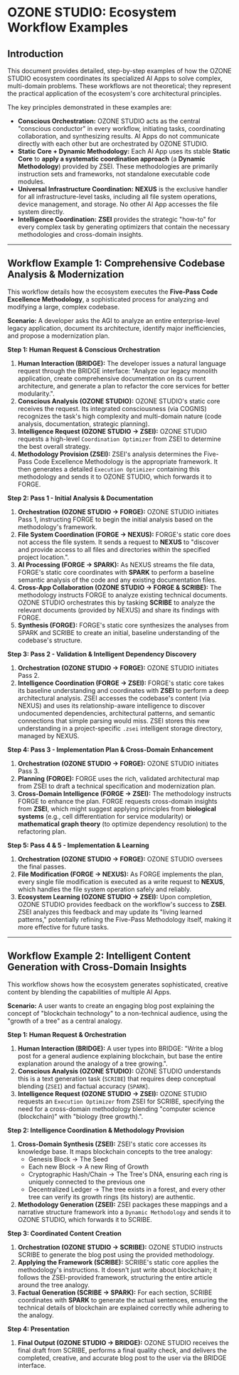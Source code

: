 # OZONE STUDIO: Ecosystem Workflow Examples

## Introduction

This document provides detailed, step-by-step examples of how the OZONE STUDIO ecosystem coordinates its specialized AI Apps to solve complex, multi-domain problems. These workflows are not theoretical; they represent the practical application of the ecosystem's core architectural principles.

The key principles demonstrated in these examples are:

* **Conscious Orchestration:** OZONE STUDIO acts as the central "conscious conductor" in every workflow, initiating tasks, coordinating collaboration, and synthesizing results. AI Apps do not communicate directly with each other but are orchestrated by OZONE STUDIO.
* **Static Core + Dynamic Methodology:** Each AI App uses its stable **Static Core** to **apply a systematic coordination approach** (a **Dynamic Methodology**) provided by ZSEI. These methodologies are primarily instruction sets and frameworks, not standalone executable code modules.
* **Universal Infrastructure Coordination:** **NEXUS** is the exclusive handler for all infrastructure-level tasks, including all file system operations, device management, and storage. No other AI App accesses the file system directly.
* **Intelligence Coordination:** **ZSEI** provides the strategic "how-to" for every complex task by generating optimizers that contain the necessary methodologies and cross-domain insights.

---

## Workflow Example 1: Comprehensive Codebase Analysis & Modernization

This workflow details how the ecosystem executes the **Five-Pass Code Excellence Methodology**, a sophisticated process for analyzing and modifying a large, complex codebase.

**Scenario:** A developer asks the AGI to analyze an entire enterprise-level legacy application, document its architecture, identify major inefficiencies, and propose a modernization plan.

**Step 1: Human Request & Conscious Orchestration**
1.  **Human Interaction (BRIDGE):** The developer issues a natural language request through the BRIDGE interface: "Analyze our legacy monolith application, create comprehensive documentation on its current architecture, and generate a plan to refactor the core services for better modularity.".
2.  **Conscious Analysis (OZONE STUDIO):** OZONE STUDIO's static core receives the request. Its integrated consciousness (via COGNIS) recognizes the task's high complexity and multi-domain nature (code analysis, documentation, strategic planning).
3.  **Intelligence Request (OZONE STUDIO -> ZSEI):** OZONE STUDIO requests a high-level `Coordination Optimizer` from ZSEI to determine the best overall strategy.
4.  **Methodology Provision (ZSEI):** ZSEI's analysis determines the Five-Pass Code Excellence Methodology is the appropriate framework. It then generates a detailed `Execution Optimizer` containing this methodology and sends it to OZONE STUDIO, which forwards it to FORGE.

**Step 2: Pass 1 - Initial Analysis & Documentation**
1.  **Orchestration (OZONE STUDIO -> FORGE):** OZONE STUDIO initiates Pass 1, instructing FORGE to begin the initial analysis based on the methodology's framework.
2.  **File System Coordination (FORGE -> NEXUS):** FORGE's static core does not access the file system. It sends a request to **NEXUS** to "discover and provide access to all files and directories within the specified project location.".
3.  **AI Processing (FORGE -> SPARK):** As NEXUS streams the file data, FORGE's static core coordinates with **SPARK** to perform a baseline semantic analysis of the code and any existing documentation files.
4.  **Cross-App Collaboration (OZONE STUDIO -> FORGE & SCRIBE):** The methodology instructs FORGE to analyze existing technical documents. OZONE STUDIO orchestrates this by tasking **SCRIBE** to analyze the relevant documents (provided by NEXUS) and share its findings with FORGE.
5.  **Synthesis (FORGE):** FORGE's static core synthesizes the analyses from SPARK and SCRIBE to create an initial, baseline understanding of the codebase's structure.

**Step 3: Pass 2 - Validation & Intelligent Dependency Discovery**
1.  **Orchestration (OZONE STUDIO -> FORGE):** OZONE STUDIO initiates Pass 2.
2.  **Intelligence Coordination (FORGE -> ZSEI):** FORGE's static core takes its baseline understanding and coordinates with **ZSEI** to perform a deep architectural analysis. ZSEI accesses the codebase's content (via NEXUS) and uses its relationship-aware intelligence to discover undocumented dependencies, architectural patterns, and semantic connections that simple parsing would miss. ZSEI stores this new understanding in a project-specific `.zsei` intelligent storage directory, managed by NEXUS.

**Step 4: Pass 3 - Implementation Plan & Cross-Domain Enhancement**
1.  **Orchestration (OZONE STUDIO -> FORGE):** OZONE STUDIO initiates Pass 3.
2.  **Planning (FORGE):** FORGE uses the rich, validated architectural map from ZSEI to draft a technical specification and modernization plan.
3.  **Cross-Domain Intelligence (FORGE -> ZSEI):** The methodology instructs FORGE to enhance the plan. FORGE requests cross-domain insights from **ZSEI**, which might suggest applying principles from **biological systems** (e.g., cell differentiation for service modularity) or **mathematical graph theory** (to optimize dependency resolution) to the refactoring plan.

**Step 5: Pass 4 & 5 - Implementation & Learning**
1.  **Orchestration (OZONE STUDIO -> FORGE):** OZONE STUDIO oversees the final passes.
2.  **File Modification (FORGE -> NEXUS):** As FORGE implements the plan, every single file modification is executed as a write request to **NEXUS**, which handles the file system operation safely and reliably.
3.  **Ecosystem Learning (OZONE STUDIO -> ZSEI):** Upon completion, OZONE STUDIO provides feedback on the workflow's success to **ZSEI**. ZSEI analyzes this feedback and may update its "living learned patterns," potentially refining the Five-Pass Methodology itself, making it more effective for future tasks.

---

## Workflow Example 2: Intelligent Content Generation with Cross-Domain Insights

This workflow shows how the ecosystem generates sophisticated, creative content by blending the capabilities of multiple AI Apps.

**Scenario:** A user wants to create an engaging blog post explaining the concept of "blockchain technology" to a non-technical audience, using the "growth of a tree" as a central analogy.

**Step 1: Human Request & Orchestration**
1.  **Human Interaction (BRIDGE):** A user types into BRIDGE: "Write a blog post for a general audience explaining blockchain, but base the entire explanation around the analogy of a tree growing.".
2.  **Conscious Analysis (OZONE STUDIO):** OZONE STUDIO understands this is a text generation task (`SCRIBE`) that requires deep conceptual blending (`ZSEI`) and factual accuracy (`SPARK`).
3.  **Intelligence Request (OZONE STUDIO -> ZSEI):** OZONE STUDIO requests an `Execution Optimizer` from ZSEI for SCRIBE, specifying the need for a cross-domain methodology blending "computer science (blockchain)" with "biology (tree growth).".

**Step 2: Intelligence Coordination & Methodology Provision**
1.  **Cross-Domain Synthesis (ZSEI):** ZSEI's static core accesses its knowledge base. It maps blockchain concepts to the tree analogy:
    * Genesis Block -> The Seed
    * Each new Block -> A new Ring of Growth
    * Cryptographic Hash/Chain -> The Tree's DNA, ensuring each ring is uniquely connected to the previous one
    * Decentralized Ledger -> The tree exists in a forest, and every other tree can verify its growth rings (its history) are authentic.
2.  **Methodology Generation (ZSEI):** ZSEI packages these mappings and a narrative structure framework into a `Dynamic Methodology` and sends it to OZONE STUDIO, which forwards it to SCRIBE.

**Step 3: Coordinated Content Creation**
1.  **Orchestration (OZONE STUDIO -> SCRIBE):** OZONE STUDIO instructs SCRIBE to generate the blog post using the provided methodology.
2.  **Applying the Framework (SCRIBE):** SCRIBE's static core applies the methodology's instructions. It doesn't just write about blockchain; it follows the ZSEI-provided framework, structuring the entire article around the tree analogy.
3.  **Factual Generation (SCRIBE -> SPARK):** For each section, SCRIBE coordinates with **SPARK** to generate the actual sentences, ensuring the technical details of blockchain are explained correctly while adhering to the analogy.

**Step 4: Presentation**
1.  **Final Output (OZONE STUDIO -> BRIDGE):** OZONE STUDIO receives the final draft from SCRIBE, performs a final quality check, and delivers the completed, creative, and accurate blog post to the user via the BRIDGE interface.
